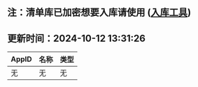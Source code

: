 ## 注：清单库已加密想要入库请使用 ([入库工具](https://github.com/BlankTMing/ManifestAutoUpdate/releases))

## 更新时间：2024-10-12 13:31:26
| AppID | 名称 | 类型  |
| :-------------------- | :----------------------------- | :----------- |
| 无 | 无 | 无 |
